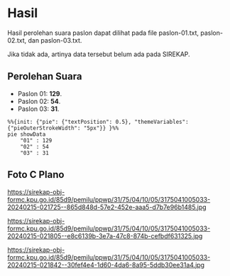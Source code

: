 # Hasil

Hasil perolehan suara paslon dapat dilihat pada file paslon-01.txt, paslon-02.txt, dan paslon-03.txt.

Jika tidak ada, artinya data tersebut belum ada pada SIREKAP.

## Perolehan Suara

 * Paslon 01: **129**.
 * Paslon 02: **54**.
 * Paslon 03: **31**.

```mermaid
%%{init: {"pie": {"textPosition": 0.5}, "themeVariables": {"pieOuterStrokeWidth": "5px"}} }%%
pie showData
    "01" : 129
    "02" : 54
    "03" : 31
```
## Foto C Plano

https://sirekap-obj-formc.kpu.go.id/85d9/pemilu/ppwp/31/75/04/10/05/3175041005033-20240215-021725--865d848d-57e2-452e-aaa5-d7b7e96b1485.jpg

https://sirekap-obj-formc.kpu.go.id/85d9/pemilu/ppwp/31/75/04/10/05/3175041005033-20240215-021805--e8c6139b-3e7a-47c8-874b-cefbdf631325.jpg

https://sirekap-obj-formc.kpu.go.id/85d9/pemilu/ppwp/31/75/04/10/05/3175041005033-20240215-021842--30fef4e4-1d60-4da6-8a95-5ddb30ee31a4.jpg
